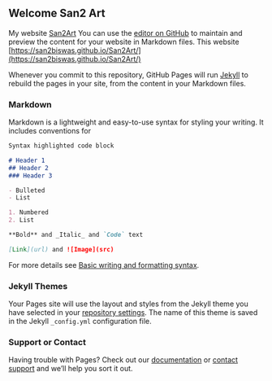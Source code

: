 ## Welcome San2 Art

My website [San2Art](https://www.san2.co.in/)
You can use the [editor on GitHub](https://github.com/San2biswas/San2Art/edit/main/README.md) to maintain and preview the content for your website in Markdown files.
This website [https://san2biswas.github.io/San2Art/](https://san2biswas.github.io/San2Art/)

Whenever you commit to this repository, GitHub Pages will run [Jekyll](https://jekyllrb.com/) to rebuild the pages in your site, from the content in your Markdown files.

### Markdown

Markdown is a lightweight and easy-to-use syntax for styling your writing. It includes conventions for

```markdown
Syntax highlighted code block

# Header 1
## Header 2
### Header 3

- Bulleted
- List

1. Numbered
2. List

**Bold** and _Italic_ and `Code` text

[Link](url) and ![Image](src)
```

For more details see [Basic writing and formatting syntax](https://docs.github.com/en/github/writing-on-github/getting-started-with-writing-and-formatting-on-github/basic-writing-and-formatting-syntax).

### Jekyll Themes

Your Pages site will use the layout and styles from the Jekyll theme you have selected in your [repository settings](https://github.com/San2biswas/San2Art/settings/pages). The name of this theme is saved in the Jekyll `_config.yml` configuration file.



### Support or Contact

Having trouble with Pages? Check out our [documentation](https://docs.github.com/categories/github-pages-basics/) or [contact support](https://support.github.com/contact) and we’ll help you sort it out.
